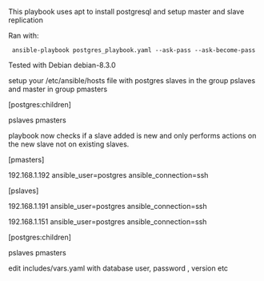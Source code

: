 
This playbook uses apt to install postgresql and setup master and slave replication

Ran with:

     ansible-playbook postgres_playbook.yaml --ask-pass --ask-become-pass

Tested with Debian debian-8.3.0

setup your /etc/ansible/hosts file with postgres slaves in the group pslaves and master in group pmasters

 [postgres:children]  

  pslaves pmasters

playbook now checks if a slave added is new and only performs actions on the new slave not on existing slaves.

  [pmasters]

  192.168.1.192 ansible_user=postgres ansible_connection=ssh

  [pslaves]

  192.168.1.191 ansible_user=postgres ansible_connection=ssh

  192.168.1.151 ansible_user=postgres ansible_connection=ssh

[postgres:children]

pslaves
pmasters



edit includes/vars.yaml with database user, password , version etc
